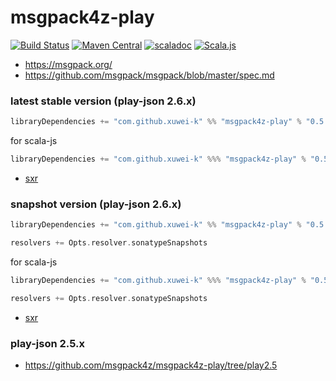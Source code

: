 # msgpack4z-play

[![Build Status](https://secure.travis-ci.org/msgpack4z/msgpack4z-play.png?branch=master)](http://travis-ci.org/msgpack4z/msgpack4z-play)
[![Maven Central](https://maven-badges.herokuapp.com/maven-central/com.github.xuwei-k/msgpack4z-play_2.12/badge.svg)](https://maven-badges.herokuapp.com/maven-central/com.github.xuwei-k/msgpack4z-play_2.12)
[![scaladoc](https://javadoc-badge.appspot.com/com.github.xuwei-k/msgpack4z-play_2.12.svg?label=scaladoc)](https://javadoc-badge.appspot.com/com.github.xuwei-k/msgpack4z-play_2.12/msgpack4z/index.html?javadocio=true)
[![Scala.js](https://www.scala-js.org/assets/badges/scalajs-0.6.14.svg)](https://www.scala-js.org)

- <https://msgpack.org/>
- <https://github.com/msgpack/msgpack/blob/master/spec.md>


### latest stable version (play-json 2.6.x)

```scala
libraryDependencies += "com.github.xuwei-k" %% "msgpack4z-play" % "0.5.2"
```

for scala-js

```scala
libraryDependencies += "com.github.xuwei-k" %%% "msgpack4z-play" % "0.5.2"
```

- [sxr](https://oss.sonatype.org/service/local/repositories/releases/archive/com/github/xuwei-k/msgpack4z-play_2.11/0.5.2/msgpack4z-play_2.11-0.5.2-sxr.jar/!/index.html)

### snapshot version (play-json 2.6.x)

```scala
libraryDependencies += "com.github.xuwei-k" %% "msgpack4z-play" % "0.5.3-SNAPSHOT"

resolvers += Opts.resolver.sonatypeSnapshots
```

for scala-js

```scala
libraryDependencies += "com.github.xuwei-k" %%% "msgpack4z-play" % "0.5.3-SNAPSHOT"

resolvers += Opts.resolver.sonatypeSnapshots
```

- [sxr](https://oss.sonatype.org/service/local/repositories/snapshots/archive/com/github/xuwei-k/msgpack4z-play_2.11/0.5.3-SNAPSHOT/msgpack4z-play_2.11-0.5.3-SNAPSHOT-sxr.jar/!/index.html)


### play-json 2.5.x

- <https://github.com/msgpack4z/msgpack4z-play/tree/play2.5>
